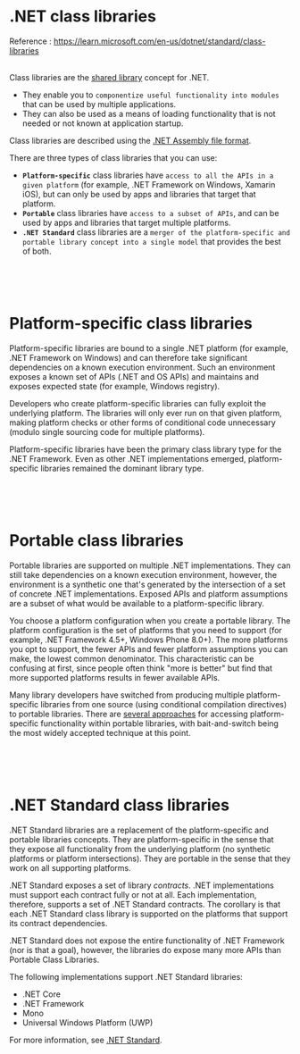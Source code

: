# .NET class libraries
Reference : https://learn.microsoft.com/en-us/dotnet/standard/class-libraries
<br>
<br>

Class libraries are the [shared library](https://en.wikipedia.org/wiki/Library_%28computing%29#Shared_libraries) concept for .NET.  
- They enable you to `componentize useful functionality into modules` that can be used by multiple applications.  
- They can also be used as a means of loading functionality that is not needed or not known at application startup.  

Class libraries are described using the [.NET Assembly file format](assembly/file-format.md).

There are three types of class libraries that you can use:

* **`Platform-specific`** class libraries have `access to all the APIs in a given platform` (for example, .NET Framework on Windows, Xamarin iOS), but can only be used by apps and libraries that target that platform.
* **`Portable`** class libraries have `access to a subset of APIs`, and can be used by apps and libraries that target multiple platforms.
* **`.NET Standard`** class libraries are a `merger of the platform-specific and portable library concept into a single model` that provides the best of both.

<br>
<br>
<br>

# Platform-specific class libraries

Platform-specific libraries are bound to a single .NET platform (for example, .NET Framework on Windows) and can therefore take significant dependencies on a known execution environment. Such an environment exposes a known set of APIs (.NET and OS APIs) and maintains and exposes expected state (for example, Windows registry).

Developers who create platform-specific libraries can fully exploit the underlying platform. The libraries will only ever run on that given platform, making platform checks or other forms of conditional code unnecessary (modulo single sourcing code for multiple platforms).

Platform-specific libraries have been the primary class library type for the .NET Framework. Even as other .NET implementations emerged, platform-specific libraries remained the dominant library type.

<br>
<br>
<br>

# Portable class libraries

Portable libraries are supported on multiple .NET implementations. They can still take dependencies on a known execution environment, however, the environment is a synthetic one that's generated by the intersection of a set of concrete .NET implementations. Exposed APIs and platform assumptions are a subset of what would be available to a platform-specific library.

You choose a platform configuration when you create a portable library. The platform configuration is the set of platforms that you need to support (for example, .NET Framework 4.5+, Windows Phone 8.0+). The more platforms you opt to support, the fewer APIs and fewer platform assumptions you can make, the lowest common denominator. This characteristic can be confusing at first, since people often think "more is better" but find that more supported platforms results in fewer available APIs.

Many library developers have switched from producing multiple platform-specific libraries from one source (using conditional compilation directives) to portable libraries. There are [several approaches](https://blog.stephencleary.com/2012/11/portable-class-library-enlightenment.html) for accessing platform-specific functionality within portable libraries, with bait-and-switch being the most widely accepted technique at this point.

<br>
<br>
<br>

# .NET Standard class libraries

.NET Standard libraries are a replacement of the platform-specific and portable libraries concepts. They are platform-specific in the sense that they expose all functionality from the underlying platform (no synthetic platforms or platform intersections). They are portable in the sense that they work on all supporting platforms.

.NET Standard exposes a set of library _contracts_. .NET implementations must support each contract fully or not at all. Each implementation, therefore, supports a set of .NET Standard contracts. The corollary is that each .NET Standard class library is supported on the platforms that support its contract dependencies.

.NET Standard does not expose the entire functionality of .NET Framework (nor is that a goal), however, the libraries do expose many more APIs than Portable Class Libraries.

The following implementations support .NET Standard libraries:

* .NET Core
* .NET Framework
* Mono
* Universal Windows Platform (UWP)

For more information, see [.NET Standard](net-standard.md).
